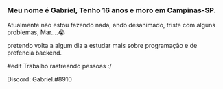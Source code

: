 ### Meu nome é Gabriel, Tenho 16 anos e moro em Campinas-SP.

Atualmente não estou fazendo nada, ando desanimado, triste com alguns problemas, Mar....😭

pretendo volta a algum dia a estudar mais sobre programação e de prefencia backend.

#edit
Trabalho rastreando pessoas :/


Discord: Gabriel.#8910
